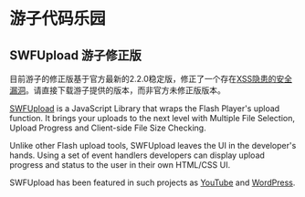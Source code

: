 游子代码乐园
==========

## SWFUpload 游子修正版

目前游子的修正版基于官方最新的2.2.0稳定版，修正了一个存在[XSS隐患的安全漏洞](https://nealpoole.com/blog/2012/05/xss-and-csrf-via-swf-applets-swfupload-plupload/)。请直接下载游子提供的版本，而非官方未修正版版本。

[SWFUpload](http://code.google.com/p/swfupload/) is a JavaScript Library that wraps the Flash Player's upload function. It brings your uploads to the next level with Multiple File Selection, Upload Progress and Client-side File Size Checking.

Unlike other Flash upload tools, SWFUpload leaves the UI in the developer's hands. Using a set of event handlers developers can display upload progress and status to the user in their own HTML/CSS UI.

SWFUpload has been featured in such projects as [YouTube](http://youtube.com) and [WordPress](http://wordpress.com).
